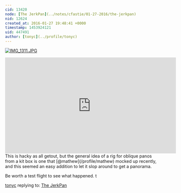 ```yaml
---
cid: 13420
node: [The JerkPan](../notes/cfastie/01-27-2016/the-jerkpan)
nid: 12624
created_at: 2016-01-27 19:48:41 +0000
timestamp: 1453924121
uid: 447491
author: [tonyc](../profile/tonyc)
---
```


[![IMG_1311.JPG](//i.publiclab.org/system/images/photos/000/013/896/medium/IMG_1311.JPG)](//i.publiclab.org/system/images/photos/000/013/896/original/IMG_1311.JPG)

<iframe width="560" height="315" src="https://www.youtube.com/embed/Ji18EjzqgUI" frameborder="0" allowfullscreen></iframe>
This is hacky as all getout, but the general idea of a rig for oblique panos from a kit box is one that [@mathew](/profile/mathew) mocked up recently, and this seemed an easy addition to let it slop around to get a panorama.

Be worth a test flight to see what happened.
t

[tonyc](../profile/tonyc) replying to: [The JerkPan](../notes/cfastie/01-27-2016/the-jerkpan)

